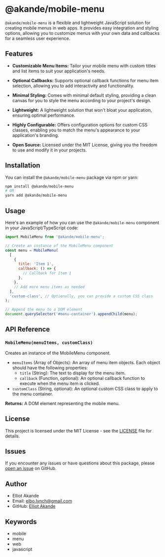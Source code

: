 # @akande/mobile-menu

`@akande/mobile-menu` is a flexible and lightweight JavaScript solution for creating mobile menus in web apps. It provides easy integration and styling options, allowing you to customize menus with your own data and callbacks for a seamless user experience.

## Features

- **Customizable Menu Items:** Tailor your mobile menu with custom titles and list items to suit your application's needs.

- **Optional Callbacks:** Supports optional callback functions for menu item selection, allowing you to add interactivity and functionality.

- **Minimal Styling:** Comes with minimal default styling, providing a clean canvas for you to style the menu according to your project's design.

- **Lightweight:** A lightweight solution that won't bloat your application, ensuring optimal performance.

- **Highly Configurable:** Offers configuration options for custom CSS classes, enabling you to match the menu's appearance to your application's branding.

- **Open Source:** Licensed under the MIT License, giving you the freedom to use and modify it in your projects.

## Installation

You can install the `@akande/mobile-menu` package via npm or yarn:

```bash
npm install @akande/mobile-menu
# OR
yarn add @akande/mobile-menu
```

## Usage

Here's an example of how you can use the `@akande/mobile-menu` component in your JavaScript/TypeScript code:

```javascript
import MobileMenu from '@akande/mobile-menu';

// Create an instance of the MobileMenu component
const menu = MobileMenu(
  [
    {
      title: 'Item 1',
      callback: () => {
        // Callback for Item 1
      },
    },
    // Add more menu items as needed
  ],
  'custom-class', // Optionally, you can provide a custom CSS class
);

// Append the menu to a DOM element
document.querySelector('#menu-container').appendChild(menu);
```

## API Reference

### `MobileMenu(menuItems, customClass)`

Creates an instance of the MobileMenu component.

- `menuItems` (Array of Objects): An array of menu item objects. Each object should have the following properties:
  - `title` (String): The text to display for the menu item.
  - `callback` (Function, optional): An optional callback function to execute when the menu item is clicked.
- `customClass` (String, optional): An optional custom CSS class to apply to the menu container.

**Returns:** A DOM element representing the mobile menu.

## License

This project is licensed under the MIT License - see the [LICENSE](https://github.com/Elliot-Akande/mobile-menu/blob/main/LICENSE) file for details.

## Issues

If you encounter any issues or have questions about this package, please [open an issue](https://github.com/Elliot-Akande/mobile-menu/issues) on GitHub.

## Author

- Elliot Akande
- Email: [elbo.lynch@gmail.com](elbo.lynch@gmail.com)
- GitHub: [Elliot Akande](https://github.com/Elliot-Akande)

## Keywords

- mobile
- menu
- web
- javascript
